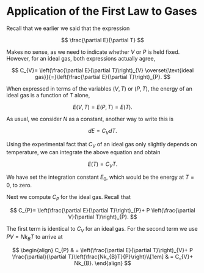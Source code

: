 # Application of the First Law to Gases

Recall that we earlier we said that the expression

$$
\frac{\partial E}{\partial T}
$$

Makes no sense, as we need to indicate whether $V$ or $P$ is held fixed. However, for an ideal gas, both expressions actually agree,

$$
C_{V}= \left(\frac{\partial E}{\partial T}\right)_{V} \overset{\text{ideal gas}}{=}\left(\frac{\partial E}{\partial T}\right)_{P}.
$$

When expressed in terms of the variables $(V, T)$  or $(P, T)$, the energy of an ideal gas is a function of $T$ alone,

$$
E (V, T)= E (P, T)= E (T).
$$

As usual, we consider $N$  as a constant, another way to write this is

$$
dE = C_{V}dT.
$$

Using the experimental fact that $C_{V}$ of an ideal gas only slightly depends on temperature, we can integrate the above equation and obtain

$$
E (T)= C_{V}T.
$$

We have set the integration constant $E_{0}$, which would be the energy at $T = 0$, to zero.

Next we compute $C_{P}$ for the ideal gas. Recall that

$$
C_{P}= \left(\frac{\partial E}{\partial T}\right)_{P}+ P \left(\frac{\partial V}{\partial T}\right)_{P}.
$$

The first term is identical to $C_{V}$ for an ideal gas. For the second term we use $PV = Nk_{B}T$ to arrive at

$$
\begin{align}
C_{P} & = \left(\frac{\partial E}{\partial T}\right)_{V}+ P \frac{\partial}{\partial T}\left(\frac{Nk_{B}T}{P}\right)\\[1em]
& = C_{V}+ Nk_{B}.
\end{align}
$$

